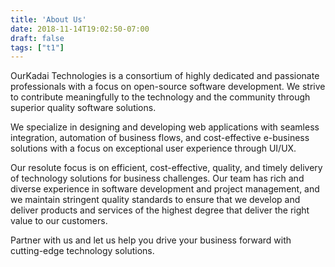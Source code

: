```yaml
---
title: 'About Us'
date: 2018-11-14T19:02:50-07:00
draft: false
tags: ["t1"]
---
```


OurKadai Technologies is a consortium of highly dedicated and passionate professionals with a focus on open-source software development. We strive to contribute meaningfully to the technology and the community through superior quality software solutions.

We specialize in designing and developing web applications with seamless integration, automation of business flows, and cost-effective e-business solutions with a focus on exceptional user experience through UI/UX.

Our resolute focus is on efficient, cost-effective, quality, and timely delivery of technology solutions for business challenges. Our team has rich and diverse experience in software development and project management, and we maintain stringent quality standards to ensure that we develop and deliver products and services of the highest degree that deliver the right value to our customers.

Partner with us and let us help you drive your business forward with cutting-edge technology solutions.